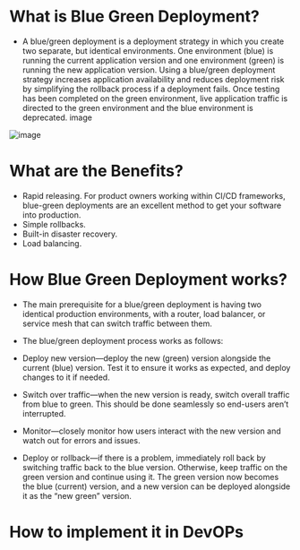 # What is Blue Green Deployment?

- A blue/green deployment is a deployment strategy in which you create two separate, but identical environments. One environment (blue) is running the current application version and one environment (green) is running the new application version. Using a blue/green deployment strategy increases application availability and reduces deployment risk by simplifying the rollback process if a deployment fails. Once testing has been completed on the green environment, live application traffic is directed to the green environment and the blue environment is deprecated.
image

![image](https://user-images.githubusercontent.com/97250268/201677748-17958dce-e930-4a1b-a66c-cd84022b676b.png)


# What are the Benefits?

- Rapid releasing. For product owners working within CI/CD frameworks, blue-green deployments are an excellent method to get your software into production.
- Simple rollbacks.
- Built-in disaster recovery.
- Load balancing.

# How Blue Green Deployment works?

- The main prerequisite for a blue/green deployment is having two identical production environments, with a router, load balancer, or service mesh that can switch traffic between them. 

- The blue/green deployment process works as follows:

- Deploy new version—deploy the new (green) version alongside the current (blue) version. Test it to ensure it works as expected, and deploy changes to it if needed.
- Switch over traffic—when the new version is ready, switch overall traffic from blue to green. This should be done seamlessly so end-users aren’t interrupted.
- Monitor—closely monitor how users interact with the new version and watch out for errors and issues.
- Deploy or rollback—if there is a problem, immediately roll back by switching traffic back to the blue version. Otherwise, keep traffic on the green version and continue using it. The green version now becomes the blue (current) version, and a new version can be deployed alongside it as the “new green” version.

# How to implement it in DevOPs
